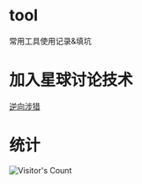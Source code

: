 # tool
常用工具使用记录&amp;填坑



# 加入星球讨论技术
[逆向涉猎](https://t.zsxq.com/071NJKjZb)
# 统计
![Visitor's Count](https://profile-counter.glitch.me/Humenger_tool/count.svg)

